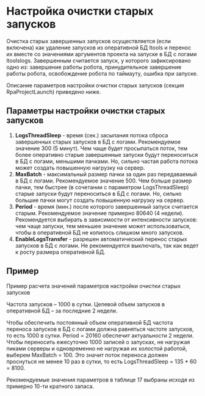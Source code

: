 # Настройка очистки старых запусков 

Очистка старых завершенных запусков осуществляется (если включена) как удаление запусков из оперативной БД ltools и перенос их вместе со значениями аргументов проекта на запуске в БД с логами ltoolslogs. Завершенным считается запуск, у которого зафиксировано одно из: завершение работы робота, принудительное завершение работы робота, освобождение робота по таймауту, ошибка при запуске. 

Описание параметров настройки очистки старых запусков (секция RpaProjectLaunch) приведено ниже.


## Параметры настройки очистки старых запусков

1. **LogsThreadSleep** - время (сек.) засыпания потока сброса завершенных старых запусков в БД с логами. Рекомендуемое значение 300 (5 минут). Чем чаще будет просыпаться поток, тем более оперативно старые завершенные запуски будут переноситься в БД с логами, меньшими пачками. Но, сильно частая работа потока может создать повышенную нагрузку на сервер.
2. **MaxBatch** - максимальный размер пачки за один раз передаваемый в БД с логами. Рекомендуемое значение 500. Чем больше размер пачки, тем быстрее (в сочетании с параметром LogsThreadSleep) старые запуски будут переноситься в БД с логами. Но, сильно большие пачки могут создать повышенную нагрузку на сервер.
3. **Period** - время (мин.) после которого завершенный запуск считается старым. Рекомендуемое значение примерно 80640 (4 недели). Рекомендуется выбирать в зависимости от интенсивности запусков: чем чаще запуски, тем меньшее значение может использоваться, чтобы в оперативной БД не копилось слишком много запусков.
4. **EnableLogsTransfer** - разрешен автоматический перенос старых запусков в БД с логами. Не рекомендуется выключать, так как ведет к росту размера оперативной БД.


## Пример 

Пример расчета значений параметров настройки очистки старых запусков

Частота запусков – 1000 в сутки. Целевой объем запусков в оперативной БД – за последние 2 недели. 

Чтобы обеспечить постоянный объем оперативной БД частота переноса запусков в БД с логами должна равняться частоте запусков, то есть 1000 в сутки. Period = 20160 обеспечит актуальности 2 недели. Чтобы переносить ежесуточно 1000 записей о запусках, не нагружая пиками серверы и одновременно не нагружая их холостой работой, выберем MaxBatch = 100. Это значит поток переноса должен проснуться не менее 10 раз в сутки, то есть 
LogsThreadSleep = 135 * 60 = 8100. 

Рекомендуемые значения параметров в таблице 17 выбраны исходя из примерно 10-ти кратного запаса.


